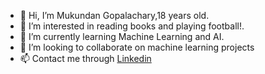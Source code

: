 - 👋 Hi, I’m Mukundan Gopalachary,18 years old.
- 👀 I’m interested in reading books and playing football!.
- 🌱 I’m currently learning Machine Learning and AI.
- 💞️ I’m looking to collaborate on machine learning projects
- 📫 Contact me through [Linkedin](https://www.linkedin.com/in/mukundan-gopalachary-997075283/)


<!---
mukundangopalachary/mukundangopalachary is a ✨ special ✨ repository because its `README.md` (this file) appears on your GitHub profile.
You can click the Preview link to take a look at your changes.
--->
